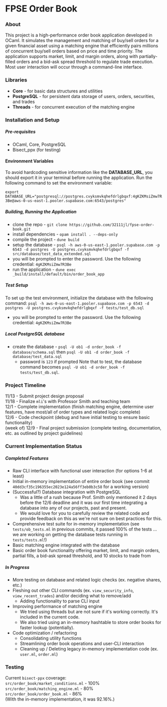 # FPSE Order Book


### About
This project is a high-performance order book application developed in OCaml. It simulates the management and matching of buy/sell orders for a given financial asset using a matching engine that efficiently pairs millions of concurrent buy/sell orders based on price and time priority. The application supports market, limit, and margin orders, along with partially-filled orders and a bid-ask spread threshold to regulate trade execution. Most user interaction will occur through a command-line interface.


### Libraries
- **Core** - for basic data structures and utilities
- **PostgreSQL** - for persistent data storage of users, orders, securities, and trades
- **Threads** - for concurrent execution of the matching engine

### Installation and Setup
##### Pre-requisites
- OCaml, Core, PostgreSQL
- Bisect_ppx (for testing)

#### **Environment Variables**
To avoid hardcoding sensitive information like the **DATABASE_URL**, you should export it in your terminal before running the application. Run the following command to set the environment variable:

`export DATABASE_URL="postgresql://postgres.cvyksmvkqhefdrlgbqxf:4gKZKMsiZmw7R3Be@aws-0-us-east-1.pooler.supabase.com:6543/postgres"`

##### Building, Running the Application
- clone the repo - `git clone https://github.com/32111jl/fpse-order-book.git`
- install dependencies - `opam install . --deps-only`
- compile the project - `dune build`
- setup the database - `psql -h aws-0-us-east-1.pooler.supabase.com -p 6543 -d postgres -U postgres.cvyksmvkqhefdrlgbqxf -f src/database/test_data_extended.sql`
- you will be prompted to enter the password. Use the following credential: `4gKZKMsiZmw7R3Be`
- run the application - `dune exec _build/install/default/bin/order_book_app` 

##### **Test Setup**
To set up the test environment, initialize the database with the following command:
`psql -h aws-0-us-east-1.pooler.supabase.com -p 6543 -d postgres -U postgres.cvyksmvkqhefdrlgbqxf -f tests/test_db.sql`
- you will be prompted to enter the password. Use the following credential: `4gKZKMsiZmw7R3Be`


##### Local PostgreSQL database
- create the database - `psql -U ob1 -d order_book -f database/schema.sql` then `psql -U ob1 -d order_book -f database/test_data.sql`
  - password is `123` if prompted
Note that to test, the database command becomes `psql -U ob1 -d order_book -f tests/test_db.sql`.

### Project Timeline
11/13 - Submit project design proposal  
11/18 - Finalize `mli`'s with Professor Smith and teaching team  
12/1 - Complete implementation (finish matching engine, determine user features, have most/all of order types and related logic complete)  
12/6 - Code checkpoint (debug and have initial testing to ensure basic functionality)  
(week of) 12/9 - Final project submission (complete testing, documentation, etc. as outlined by project guidelines)  

### Current Implementation Status
##### Completed Features
- Raw CLI interface with functional user interaction (for options 1-6 at least)
- Initial in-memory implementation of entire order book (see commit `40dd3cf35c196355ec2023e124a56ff3eb0b3c58` for a working version)
- (Successful?) Database integration with PostgreSQL
  - Was a little of a rush because Prof. Smith only mentioned it 2 days before the 12/6 deadline and it was our first time integrating a database into any of our projects, past and present.
  - We would love for you to carefully review the related code and provide feedback on this as we're not sure on best practices for this.
- Comprehensive test suite for in-memory implementation (see `tests/ob_tests.ml` in previous commits, it passed 100% of the tests ... we are working on getting the database tests running in `tests/tests.ml`!)
- Basic matching engine integrated with the database
- Basic order book functionality offering market, limit, and margin orders, partial fills, a bid-ask spread threshold, and 10 stocks to trade from

##### In Progress
- More testing on database and related logic checks (ex. negative shares, etc.)
- Fleshing out other CLI commands (ex. `view_security_info`, `view_recent_trades`) and/or deciding what to remove/add
  - Adding functionality to parse CLI input
- Improving performance of matching engine
  - We tried using threads but are not sure if it's working correctly. It's included in the current code.
  - We also tried using an in-memory hashtable to store order books for faster lookup (potentially).
- Code optimization / refactoring
  - Consolidating utility functions
  - Streamlining order book operations and user-CLI interaction
  - Cleaning up / Deleting legacy in-memory implementation code (ex. `user.ml`, `order.ml`)

### Testing
Current `bisect-ppx` coverage:  
`src/order_book/market_conditions.ml` - 100%  
`src/order_book/matching_engine.ml` - 80%  
`src/order_book/order_book.ml` - 86%  
(With the in-memory implementation, it was 92.16%.)